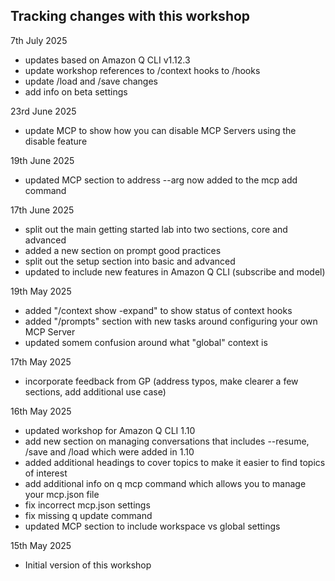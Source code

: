 ## Tracking changes with this workshop

7th July 2025

- updates based on Amazon Q CLI v1.12.3
- update workshop references to /context hooks to /hooks
- update /load and /save changes
- add info on beta settings

23rd June 2025

- update MCP to show how you can disable MCP Servers using the disable feature

19th June 2025

- updated MCP section to address --arg now added to the mcp add command

17th June 2025

- split out the main getting started lab into two sections, core and advanced
- added a new section on prompt good practices
- split out the setup section into basic and advanced
- updated to include new features in Amazon Q CLI (subscribe and model)

19th May 2025

- added "/context show -expand" to show status of context hooks
- added "/prompts" section with new tasks around configuring your own MCP Server
- updated somem confusion around what "global" context is

17th May 2025

- incorporate feedback from GP (address typos, make clearer a few sections, add additional use case)

16th May 2025

- updated workshop for Amazon Q CLI 1.10
- add new section on managing conversations that includes --resume, /save and /load which were added in 1.10
- added additional headings to cover topics to make it easier to find topics of interest
- add additional info on q mcp command which allows you to manage your mcp.json file
- fix incorrect mcp.json settings
- fix missing q update command
- updated MCP section to include workspace vs global settings

15th May 2025

- Initial version of this workshop

